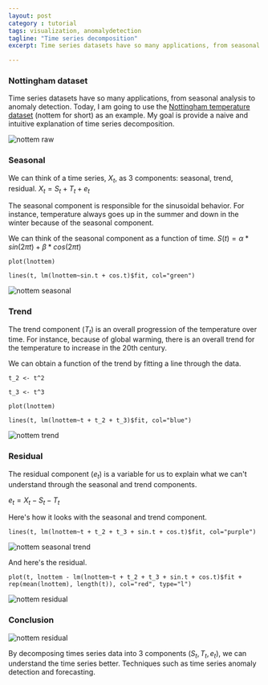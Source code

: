 ```yaml
---
layout: post
category : tutorial
tags: visualization, anomalydetection
tagline: "Time series decomposition"
excerpt: Time series datasets have so many applications, from seasonal analysis to anomaly detection. Today, I am going to use the Nottingham temperature dataset as an example. My goal is provide a naive and intuitive explanation of time series decomposition.

---
```




### Nottingham dataset

Time series datasets have so many applications, from seasonal analysis to anomaly detection. Today, I am going to use the [Nottingham temperature dataset](https://stat.ethz.ch/R-manual/R-devel/library/datasets/html/nottem.html) (nottem for short) as an example. My goal is provide a naive and intuitive explanation of time series decomposition.

![nottem raw]({{site.imgrepo}}/nottem_raw.png)

### Seasonal

We can think of a time series, $X_t$, as 3 components: seasonal, trend, residual. $X_t = S_t + T_t + e_t$

The seasonal component is responsible for the sinusoidal behavior. For instance, temperature always goes up in the summer and down in the winter because of the seasonal component. 

We can think of the seasonal component as a function of time. $S(t) = \alpha * sin(2\pi t) + \beta * cos(2\pi t)$

`plot(lnottem)`

`lines(t, lm(lnottem~sin.t + cos.t)$fit, col="green")`

![nottem seasonal]({{site.imgrepo}}/nottem_seasonal.png)

### Trend

The trend component ($T_t$) is an overall progression of the temperature over time. For instance, because of global warming, there is an overall trend for the temperature to increase in the 20th century.

We can obtain a function of the trend by fitting a line through the data. 

`t_2 <- t^2`

`t_3 <- t^3`

`plot(lnottem)`

`lines(t, lm(lnottem~t + t_2 + t_3)$fit, col="blue")`

![nottem trend]({{site.imgrepo}}/nottem_trend.png)

### Residual

The residual component ($e_t$) is a variable for us to explain what we can't understand through the seasonal and trend components.

$e_t = X_t - S_t - T_t$

Here's how it looks with the seasonal and trend component.

`lines(t, lm(lnottem~t + t_2 + t_3 + sin.t + cos.t)$fit, col="purple")`

![nottem seasonal trend]({{site.imgrepo}}/nottem_seasonal_trend.png)

And here's the residual.

`plot(t, lnottem - lm(lnottem~t + t_2 + t_3 + sin.t + cos.t)$fit + rep(mean(lnottem), length(t)), col="red", type="l")`

![nottem residual]({{site.imgrepo}}/nottem_residual.png)

### Conclusion

![nottem residual]({{site.imgrepo}}/nottem_stl.png)

By decomposing times series data into 3 components ($S_t, T_t, e_t$), we can understand the time series better. Techniques such as time series anomaly detection and forecasting.

